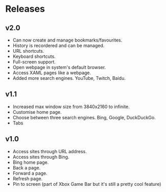# Releases
## v2.0
- Can now create and manage bookmarks/favourites.
- History is recordered and can be managed.
- URL shortcuts.
- Keyboard shortcuts.
- Full-screen support.
- Open webpage in system's default browser.
- Access XAML pages like a webpage.
- Added more search engines. YouTube, Twitch, Baidu.

## v1.1
- Increased max window size from 3840x2160 to infinite.
- Customise home page.
- Choose between three search engines. Bing, Google, DuckDuckGo.
- Tabs

## v1.0
- Access sites through URL address.
- Access sites through Bing.
- Bing home page.
- Back a page.
- Forward a page.
- Refresh page.
- Pin to screen (part of Xbox Game Bar but it's still a pretty cool feature)